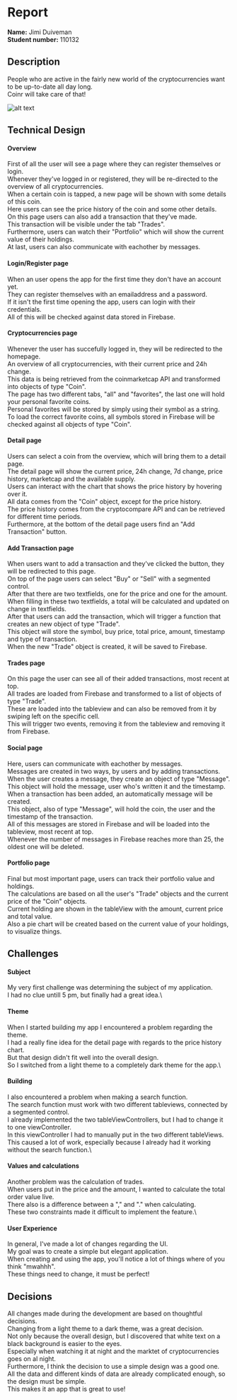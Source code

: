 # Report
**Name:** Jimi Duiveman \
**Student number:** 110132

## Description
People who are active in the fairly new world of the cryptocurrencies want to be up-to-date all day long. \
Coinr will take care of that!

![alt text]()

## Technical Design 

#### Overview
First of all the user will see a page where they can register themselves or login. \
Whenever they've logged in or registered, they will be re-directed to the overview of all cryptocurrencies. \
When a certain coin is tapped, a new page will be shown with some details of this coin. \
Here users can see the price history of the coin and some other details. \
On this page users can also add a transaction that they've made. \
This transaction will be visible under the tab "Trades". \
Furthermore, users can watch their "Portfolio" which will show the current value of their holdings. \
At last, users can also communicate with eachother by messages.

#### Login/Register page
When an user opens the app for the first time they don't have an account yet. \
They can register themselves with an emailaddress and a password. \
If it isn't the first time opening the app, users can login with their credentials. \
All of this will be checked against data stored in Firebase.

#### Cryptocurrencies page
Whenever the user has succefully logged in, they will be redirected to the homepage.\
An overview of all cryptocurrencies, with their current price and 24h change.\
This data is being retrieved from the coinmarketcap API and transformed into objects of type "Coin".\
The page has two different tabs, "all" and "favorites", the last one will hold your personal favorite coins.\
Personal favorites will be stored by simply using their symbol as a string.\
To load the correct favorite coins, all symbols stored in Firebase will be checked against all objects of type "Coin".

#### Detail page
Users can select a coin from the overview, which will bring them to a detail page. \
The detail page will show the current price, 24h change, 7d change, price history, marketcap and the available supply. \
Users can interact with the chart that shows the price history by hovering over it. \
All data comes from the "Coin" object, except for the price history. \
The price history comes from the cryptocompare API and can be retrieved for different time periods. \
Furthermore, at the bottom of the detail page users find an "Add Transaction" button.

#### Add Transaction page
When users want to add a transaction and they've clicked the button, they will be redirected to this page. \
On top of the page users can select "Buy" or "Sell" with a segmented control.\
After that there are two textfields, one for the price and one for the amount.\
When filling in these two textfields, a total will be calculated and updated on change in textfields.\
After that users can add the transaction, which will trigger a function that creates an new object of type "Trade".\
This object will store the symbol, buy price, total price, amount, timestamp and type of transaction.\
When the new "Trade" object is created, it will be saved to Firebase.

#### Trades page
On this page the user can see all of their added transactions, most recent at top.\
All trades are loaded from Firebase and transformed to a list of objects of type "Trade".\
These are loaded into the tableview and can also be removed from it by swiping left on the specific cell.\
This will trigger two events, removing it from the tableview and removing it from Firebase.

#### Social page
Here, users can communicate with eachother by messages.\
Messages are created in two ways, by users and by adding transactions.\
When the user creates a message, they create an object of type "Message".\
This object will hold the message, user who's written it and the timestamp.\
When a transaction has been added, an automatically message will be created.\
This object, also of type "Message", will hold the coin, the user and the timestamp of the transaction.\
All of this messages are stored in Firebase and will be loaded into the tableview, most recent at top.\
Whenever the number of messages in Firebase reaches more than 25, the oldest one will be deleted.

#### Portfolio page
Final but most important page, users can track their portfolio value and holdings.\
The calculations are based on all the user's "Trade" objects and the current price of the "Coin" objects.\
Current holding are shown in the tableView with the amount, current price and total value.\
Also a pie chart will be created based on the current value of your holdings, to visualize things.

## Challenges

#### Subject
My very first challenge was determining the subject of my application.\
I had no clue untill 5 pm, but finally had a great idea.\

#### Theme
When I started building my app I encountered a problem regarding the theme.\
I had a really fine idea for the detail page with regards to the price history chart.\
But that design didn't fit well into the overall design.\
So I switched from a light theme to a completely dark theme for the app.\

#### Building
I also encountered a problem when making a search function.\
The search function must work with two different tableviews, connected by a segmented control.\
I already implemented the two tableViewControllers, but I had to change it to one viewController.\
In this viewController I had to manually put in the two different tableViews.\
This caused a lot of work, especially because I already had it working without the search function.\

#### Values and calculations
Another problem was the calculation of trades.\
When users put in the price and the amount, I wanted to calculate the total order value live.\
There also is a difference between a "," and "." when calculating.\
These two constraints made it difficult to implement the feature.\

#### User Experience
In general, I've made a lot of changes regarding the UI.\
My goal was to create a simple but elegant application.\
When creating and using the app, you'll notice a lot of things where of you think "mwahhh".\
These things need to change, it must be perfect!

## Decisions

All changes made during the development are based on thoughtful decisions.\
Changing from a light theme to a dark theme, was a great decision.\
Not only because the overall design, but I discovered that white text on a black background is easier to the eyes.\
Especially when watching it at night and the marktet of cryptocurrencies goes on al night.\
Furthermore, I think the decision to use a simple design was a good one.\
All the data and different kinds of data are already complicated enough, so the design must be simple.\
This makes it an app that is great to use!


